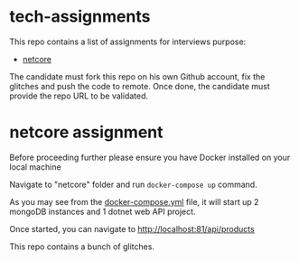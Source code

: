 # tech-assignments

This repo contains a list of assignments for interviews purpose:

- [netcore](#netcore-assignment)

The candidate must fork this repo on his own Github account, fix the glitches and push the code to remote.
Once done, the candidate must provide the repo URL to be validated.

# netcore assignment

Before proceeding further please ensure you have Docker installed on your local machine

Navigate to "netcore" folder and run `docker-compose up` command.

As you may see from the [docker-compose.yml](netcore/docker-compose.yml) file, it will start up 2 mongoDB instances and 1 dotnet web API project.

Once started, you can navigate to [http://localhost:81/api/products](http://localhost:81/api/products)

This repo contains a bunch of glitches.
